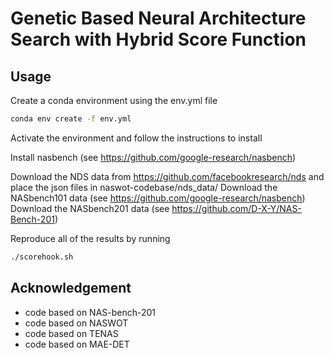 # Genetic Based Neural Architecture Search with Hybrid Score Function

## Usage 

Create a conda environment using the env.yml file

```bash
conda env create -f env.yml
```

Activate the environment and follow the instructions to install

Install nasbench (see https://github.com/google-research/nasbench)

Download the NDS data from https://github.com/facebookresearch/nds and place the json files in naswot-codebase/nds_data/
Download the NASbench101 data (see https://github.com/google-research/nasbench)
Download the NASbench201 data (see https://github.com/D-X-Y/NAS-Bench-201)

Reproduce all of the results by running 

```bash
./scorehook.sh
```

## Acknowledgement
- code based on NAS-bench-201
- code based on NASWOT
- code based on TENAS
- code based on MAE-DET
